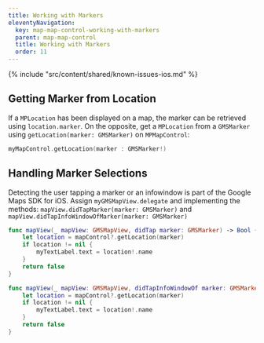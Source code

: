 ```yaml
---
title: Working with Markers
eleventyNavigation:
  key: map-map-control-working-with-markers
  parent: map-map-control
  title: Working with Markers
  order: 11
---
```


<mi-tabs>
<mi-tab label="iOS" tab-for="ios"></mi-tab>
<mi-tab-panel id="ios">

<!-- Known Issues -->
{% include "src/content/shared/known-issues-ios.md" %}

## Getting Marker from Location

If a `MPLocation` has been displayed on a map, the marker can be retrieved using `location.marker`. On the opposite, get a `MPLocation` from a `GMSMarker` using `getLocation(marker: GMSMarker)` on `MPMapControl`:

```swift
myMapControl.getLocation(marker : GMSMarker!)
```

## Handling Marker Selections

Detecting the user tapping a marker or an infowindow is part of the Google Maps SDK for iOS. Assign `myGMSMapView.delegate` and implementing the methods: `mapView.didTapMarker(marker: GMSMarker)` and `mapView.didTapInfoWindowOfMarker(marker: GMSMarker)`

```swift
func mapView(_ mapView: GMSMapView, didTap marker: GMSMarker) -> Bool {
    let location = mapControl?.getLocation(marker)
    if location != nil {
        myTextLabel.text = location!.name
    }
    return false
}

func mapView(_ mapView: GMSMapView, didTapInfoWindowOf marker: GMSMarker) -> Bool {
    let location = mapControl?.getLocation(marker)
    if location != nil {
        myTextLabel.text = location!.name
    }
    return false
}
```

</mi-tab-panel>
</mi-tabs>
